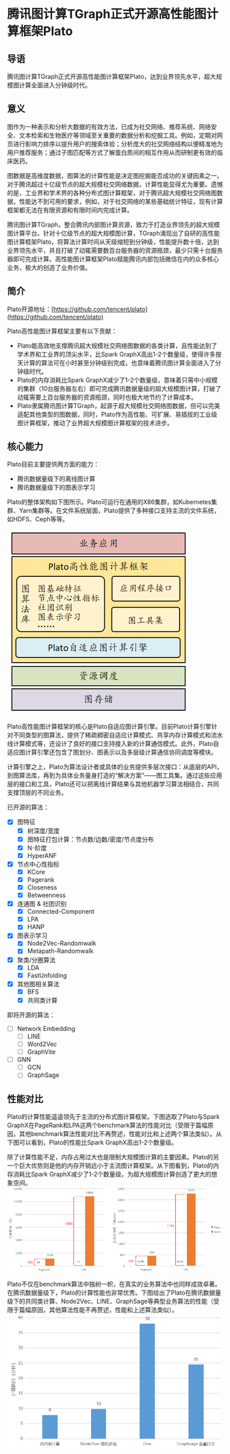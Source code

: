 # 腾讯图计算TGraph正式开源高性能图计算框架Plato

## 导语

腾讯图计算TGraph正式开源高性能图计算框架Plato，达到业界领先水平，超大规模图计算全面进入分钟级时代。

## 意义

图作为一种表示和分析大数据的有效方法，已成为社交网络、推荐系统、网络安全、文本检索和生物医疗等领域至关重要的数据分析和挖掘工具。例如，定期对网页进行影响力排序以提升用户的搜索体验；分析庞大的社交网络结构以便精准地为用户推荐服务；通过子图匹配等方式了解蛋白质间的相互作用从而研制更有效的临床医药。

图数据是高维度数据，图算法的计算性能是决定图挖掘能否成功的关键因素之一。对于腾讯超过十亿级节点的超大规模社交网络数据，计算性能显得尤为重要。遗憾的是，工业界和学术界的各种分布式图计算框架，对于腾讯超大规模社交网络图数据，性能达不到可用的要求，例如，对于社交网络的某些基础统计特征，现有计算框架都无法在有限资源和有限时间内完成计算。

腾讯图计算TGraph，整合腾讯内部图计算资源，致力于打造业界领先的超大规模图计算平台。针对十亿级节点的超大规模图计算，TGraph涌现出了自研的高性能图计算框架Plato，将算法计算时间从天级缩短到分钟级，性能提升数十倍，达到业界领先水平，并且打破了动辄需要数百台服务器的资源瓶颈，最少只需十台服务器即可完成计算。高性能图计算框架Plato赋能腾讯内部包括微信在内的众多核心业务，极大的创造了业务价值。

## 简介

Plato开源地址：[https://github.com/tencent/plato](https://github.com/tencent/plato)

Plato高性能图计算框架主要有以下贡献：
- Plato能高效地支撑腾讯超大规模社交网络图数据的各类计算，且性能达到了学术界和工业界的顶尖水平，比Spark GraphX高出1-2个数量级，使得许多按天计算的算法可在小时甚至分钟级别完成，也意味着腾讯图计算全面进入了分钟级时代。
- Plato的内存消耗比Spark GraphX减少了1-2个数量级，意味着只需中小规模的集群（10台服务器左右）即可完成腾讯数据量级的超大规模图计算，打破了动辄需要上百台服务器的资源瓶颈，同时也极大地节约了计算成本。
- Plato隶属腾讯图计算TGraph，起源于超大规模社交网络图数据，但可以完美适配其他类型的图数据，同时，Plato作为高性能、可扩展、易插拔的工业级图计算框架，推动了业界超大规模图计算框架的技术进步。

## 核心能力

Plato目前主要提供两方面的能力：

- 腾讯数据量级下的离线图计算
- 腾讯数据量级下的图表示学习

Plato的整体架构如下图所示。Plato可运行在通用的X86集群，如Kubernetes集群、Yarn集群等。在文件系统层面，Plato提供了多种接口支持主流的文件系统，如HDFS、Ceph等等。

![plato架构图](images/plato.png)

Plato高性能图计算框架的核心是Plato自适应图计算引擎。目前Plato计算引擎针对不同类型的图算法，提供了稀疏稠密自适应计算模式、共享内存计算模式和流水线计算模式等，还设计了良好的接口支持接入新的计算通信模式。此外，Plato自适应图计算引擎还包含了图划分、图表示以及多层级计算通信协同调度等模块。

计算引擎之上，Plato为算法设计者或具体的业务提供多层次接口：从底层的API，到图算法库，再到为具体业务量身打造的“解决方案”——图工具集。通过这些应用层的接口和工具，Plato还可以把离线计算结果与其他机器学习算法相结合，共同支撑顶层的不同业务。


已开源的算法：

- [x] 图特征
  + [x] 树深度/宽度
  + [x] 图特征打包计算：节点数/边数/密度/节点度分布
  + [x] N-阶度
  + [x] HyperANF
- [x] 节点中心性指标
  + [x] KCore
  + [x] Pagerank
  + [x] Closeness
  + [x] Betweenness
- [x] 连通图 & 社团识别
  + [x] Connected-Component
  + [x] LPA
  + [x] HANP
- [x] 图表示学习
  + [x] Node2Vec-Randomwalk
  + [x] Metapath-Randomwalk
- [x] 聚类/分圈算法
  + [x] LDA
  + [x] FastUnfolding
- [x] 其他图相关算法
  + [x] BFS
  + [x] 共同类计算

即将开源的算法：

- [ ] Network Embedding
  + [ ] LINE
  + [ ] Word2Vec
  + [ ] GraphVite
- [ ] GNN
  + [ ] GCN
  + [ ] GraphSage

## 性能对比

Plato的计算性能遥遥领先于主流的分布式图计算框架。下图选取了Plato与Spark GraphX在PageRank和LPA这两个benchmark算法的性能对比（受限于篇幅原因，其他benchmark算法性能对比不再赘述，性能对比和上述两个算法类似）。从下图可以看到，Plato的性能比Spark GraphX高出1-2个数量级。

除了计算性能不足，内存占用过大也是限制大规模图计算的主要因素。Plato的另一个巨大优势则是他的内存开销远小于主流图计算框架。从下图看到，Plato的内存消耗比Spark GraphX减少了1-2个数量级，为超大规模图计算创造了更大的想象空间。
![perf-sparkx](images/performance-sparkx.png)

Plato不仅在benchmark算法中独树一帜，在真实的业务算法中也同样成效卓著。在腾讯数据量级下，Plato的计算性能也非常优秀。下图给出了Plato在腾讯数据量级下的共同类计算、Node2Vec、LINE、GraphSage等典型业务算法的性能（受限于篇幅原因，其他算法性能不再赘述，性能和上述算法类似）。
![perf](images/performance.png)

